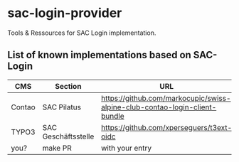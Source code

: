 # sac-login-provider

Tools & Ressources for SAC Login implementation.

## List of known implementations based on SAC-Login
|  CMS 	|  Section 	| URL | 
|---	|---	|---|
|   Contao	|  SAC Pilatus 	|https://github.com/markocupic/swiss-alpine-club-contao-login-client-bundle
|   TYPO3	|  SAC Geschäftsstelle |https://github.com/xperseguers/t3ext-oidc
|   you?	|  make PR | with your entry
